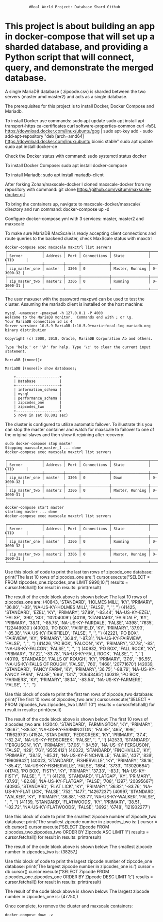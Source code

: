                #Real World Project: Database Shard Github

# This project is about building an app in docker-compose that will set up a sharded database, and providing a Python script that will connect, query, and demonstrate the merged database.
  A single MariaDB database ( zipcode.csv) is sharded between the two servers (master amd master2) and acts as a single database.

The prerequisites for this project is to install Docker, Docker Compose and Mariadb.

To install Docker use commands:
	sudo apt update
	sudo apt install apt-transport-https ca-certificates curl software-properties-common
	curl -fsSL https://download.docker.com/linux/ubuntu/gpg | sudo apt-key add -
	sudo add-apt-repository "deb [arch=amd64] https://download.docker.com/linux/ubuntu bionic 		stable"
	sudo apt update
	sudo apt install docker-ce

Check the Docker status with command:
	sudo systemctl status docker

To install Docker Compose:
	sudo apt install docker-compose

To install Mariadb:
	sudo apt install mariadb-client

 After forking Zohan/maxscale-docker I cloned maxscale-docker from my repository with command:
	git clone https://github.com/vsitum/maxscale-docker.git   


To bring the containers up, navigate to maxscale-docker/maxscale/ directory and run command:
 	docker-compose up -d

Configure docker-compose.yml with 3 services:
	master, 
	master2 and
	maxscale

To make sure MariaDB MaxScale is ready accepting client connections and route queries to the backend cluster, check MaxScale status with maxctrl

	docker-compose exec maxscale maxctrl list servers
	┌────────────────┬─────────┬──────┬─────────────┬─────────────────┬───────────┐
	│ Server         │ Address │ Port │ Connections │ State           │ GTID      │
	├────────────────┼─────────┼──────┼─────────────┼─────────────────┼───────────┤
	│ zip_master_one │ master  │ 3306 │ 0           │ Master, Running │ 0-3000-32 │
	├────────────────┼─────────┼──────┼─────────────┼─────────────────┼───────────┤
	│ zip_master_two │ master2 │ 3306 │ 0           │ Running         │ 0-3000-31 │
	└────────────────┴─────────┴──────┴─────────────┴─────────────────┴───────────┘

The user maxuser with the password maxpwd can be used to test the cluster. Assuming the mariadb client is installed on the host machine:

	mysql -umaxuser -pmaxpwd -h 127.0.0.1 -P 4000
	Welcome to the MariaDB monitor.  Commands end with ; or \g.
	Your MariaDB connection id is 4
	Server version: 10.5.9-MariaDB-1:10.5.9+maria~focal-log mariadb.org binary distribution

	Copyright (c) 2000, 2018, Oracle, MariaDB Corporation Ab and others.

	Type 'help;' or '\h' for help. Type '\c' to clear the current input statement.

	MariaDB [(none)]> 

	MariaDB [(none)]> show databases;

		+--------------------+
		| Database           |
		+--------------------+
		| information_schema |
		| mysql              |
		| performance_schema |
		| zipcodes_one       |
		| zipcodes_two       |
		+--------------------+
		5 rows in set (0.001 sec)

The cluster is configured to utilize automatic failover. To illustrate this you can stop the master container and watch for maxscale to failover to one of the original slaves and then show it rejoining after recovery:

	sudo docker-compose stop master
	Stopping maxscale_master_1 ... done
	docker-compose exec maxscale maxctrl list servers

	┌────────────────┬─────────┬──────┬─────────────┬─────────────────┬───────────┐
	│ Server         │ Address │ Port │ Connections │ State           │ GTID      │
	├────────────────┼─────────┼──────┼─────────────┼─────────────────┼───────────┤
	│ zip_master_one │ master  │ 3306 │ 0           │ Down            │ 0-3000-32 │
	├────────────────┼─────────┼──────┼─────────────┼─────────────────┼───────────┤
	│ zip_master_two │ master2 │ 3306 │ 0           │ Master, Running │ 0-3000-31 │
	└────────────────┴─────────┴──────┴─────────────┴─────────────────┴───────────┘
	
	docker-compose start master
	starting master ... done
	docker-compose exec maxscale maxctrl list servers

	┌────────────────┬─────────┬──────┬─────────────┬─────────────────┬───────────┐
	│ Server         │ Address │ Port │ Connections │ State           │ GTID      │
	├────────────────┼─────────┼──────┼─────────────┼─────────────────┼───────────┤
	│ zip_master_one │ master  │ 3306 │ 0           │ Running         │ 0-3000-32 │
	├────────────────┼─────────┼──────┼─────────────┼─────────────────┼───────────┤
	│ zip_master_two │ master2 │ 3306 │ 0           │ Master, Running │ 0-3000-31 │
	└────────────────┴─────────┴──────┴─────────────┴─────────────────┴───────────┘


Use this block of code to print the last ten rows of zipcode_one database:
	print('The last 10 rows of zipcodes_one are:')
	cursor.execute("SELECT * FROM zipcodes_one.zipcodes_one LIMIT 9990,10;")
	results = cursor.fetchall()
	for result in results:
   	  print(result)

The result of the code block above is shown below:
	The last 10 rows of zipcodes_one are:
	(40843, 'STANDARD', 'HOLMES MILL', 'KY', 'PRIMARY', '36.86', '-83', 'NA-US-KY-HOLMES MILL', 'FALSE', '', '', '')
	(41425, 'STANDARD', 'EZEL', 'KY', 'PRIMARY', '37.89', '-83.44', 'NA-US-KY-EZEL', 'FALSE', '390', '801', '10204009')
	(40118, 'STANDARD', 'FAIRDALE', 'KY', 'PRIMARY', '38.11', '-85.75', 'NA-US-KY-FAIRDALE', 'FALSE', '4398', '7635', 		'122449930')
	(40020, 'PO BOX', 'FAIRFIELD', 'KY', 'PRIMARY', '37.93', '-85.38', 'NA-US-KY-FAIRFIELD', 'FALSE', '', '', '')
	(42221, 'PO BOX', 'FAIRVIEW', 'KY', 'PRIMARY', '36.84', '-87.31', 'NA-US-KY-FAIRVIEW', 'FALSE', '', '', '')
	(41426, 'PO BOX', 'FALCON', 'KY', 'PRIMARY', '37.78', '-83', 'NA-US-KY-FALCON', 'FALSE', '', '', '')
	(40932, 'PO BOX', 'FALL ROCK', 'KY', 'PRIMARY', '37.22', '-83.78', 'NA-US-KY-FALL ROCK', 'FALSE', '', '', '')
	(40119, 'STANDARD', 'FALLS OF ROUGH', 'KY', 'PRIMARY', '37.6', '-86.55', 'NA-US-KY-FALLS OF ROUGH', 'FALSE', '760', 		'1468', '20771670')
	(42039, 'STANDARD', 'FANCY FARM', 'KY', 'PRIMARY', '36.75', '-88.79', 'NA-US-KY-FANCY FARM', 'FALSE', '696', '1317', 		'20643485')
	(40319, 'PO BOX', 'FARMERS', 'KY', 'PRIMARY', '38.14', '-83.54', 'NA-US-KY-FARMERS', 'FALSE', '', '', '')


Use this block of code to print the first ten rows of zipcode_two database:
	print('The first 10 rows of zipcodes_two are:')
	cursor.execute("SELECT * FROM zipcodes_two.zipcodes_two LIMIT 10")
	results = cursor.fetchall()
	for result in results:
    	  print(result)

The result of the code block above is shown below:
	The first 10 rows of zipcodes_two are:
	(42040, 'STANDARD', 'FARMINGTON', 'KY', 'PRIMARY', '36.67', '-88.53', 'NA-US-KY-FARMINGTON', 'FALSE', '465', '896', 		'11562973')
	(41524, 'STANDARD', 'FEDSCREEK', 'KY', 'PRIMARY', '37.4', '-82.24', 'NA-US-KY-FEDSCREEK', 'FALSE', '', '', '')
	(42533, 'STANDARD', 'FERGUSON', 'KY', 'PRIMARY', '37.06', '-84.59', 'NA-US-KY-FERGUSON', 'FALSE', '429', '761', 		'9555412')
	(40022, 'STANDARD', 'FINCHVILLE', 'KY', 'PRIMARY', '38.15', '-85.31', 'NA-US-KY-FINCHVILLE', 'FALSE', '437', '839', 		'19909942')
	(40023, 'STANDARD', 'FISHERVILLE', 'KY', 'PRIMARY', '38.16', '-85.42', 'NA-US-KY-FISHERVILLE', 'FALSE', '1884', 		'3733', '113020684')
	(41743, 'PO BOX', 'FISTY', 'KY', 'PRIMARY', '37.33', '-83.1', 'NA-US-KY-FISTY', 'FALSE', '', '', '')
	(41219, 'STANDARD', 'FLATGAP', 'KY', 'PRIMARY', '37.93', '-82.88', 'NA-US-KY-FLATGAP', 'FALSE', '708', '1397', 			'20395667')
	(40935, 'STANDARD', 'FLAT LICK', 'KY', 'PRIMARY', '36.82', '-83.76', 'NA-US-KY-FLAT LICK', 'FALSE', '752', '1477', 		'14267237')
	(40997, 'STANDARD', 'WALKER', 'KY', 'PRIMARY', '36.88', '-83.71', 'NA-US-KY-WALKER', 'FALSE', '', '', '')
	(41139, 'STANDARD', 'FLATWOODS', 'KY', 'PRIMARY', '38.51', '-82.72', 'NA-US-KY-FLATWOODS', 'FALSE', '3692', '6748', 		'121902277')

Use this block of code to print the smallest zipcode number of zipcode_two database:
	print('The smallest zipcode number in zipcodes_two is:')
	cursor = db.cursor()
	cursor.execute("SELECT Zipcode FROM zipcodes_two.zipcodes_two ORDER BY Zipcode ASC LIMIT 1")
	results = cursor.fetchall()
	for result in results:
    	   print(result)

The result of the code block above is shown below:
	The smallest zipcode number in zipcodes_two is:
	(38257,)

Use this block of code to print the lagest zipcode number of zipcode_one database:
	print('The largest zipcode number in zipcodes_one is:')
	cursor = db.cursor()
	cursor.execute("SELECT Zipcode FROM zipcodes_one.zipcodes_one ORDER BY Zipcode DESC LIMIT 1;")
	results = cursor.fetchall()
	for result in results:
    	  print(result)

The result of the code block above is shown below:
	The largest zipcode number in zipcodes_one is:
	(47750,)

Once complete, to remove the cluster and maxscale containers:

	docker-compose down -v
